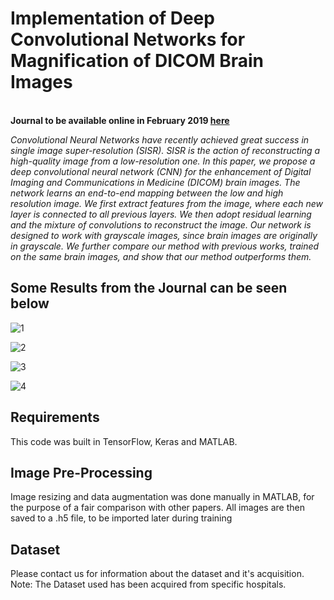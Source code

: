# Implementation of Deep Convolutional Networks for Magnification of DICOM Brain Images
<br/> **Journal to be available online in February 2019 [here](http://www.ijicic.org/contents.htm)**<br/>

*Convolutional Neural Networks have recently achieved great success in single image super-resolution (SISR). SISR is the action of 
reconstructing a high-quality image from a low-resolution one. In this paper, we propose a deep convolutional neural network (CNN) 
for the enhancement of Digital Imaging and Communications in Medicine (DICOM) brain images. The network learns an end-to-end mapping 
between the low and high resolution image. We first extract features from the image, where each new layer is connected to all previous 
layers. We then adopt residual learning and the mixture of convolutions to reconstruct the image. Our network is designed to work with 
grayscale images, since brain images are originally in grayscale. We further compare our method with previous works, trained on the same 
brain images, and show that our method outperforms them.* 

## Some Results from the Journal can be seen below
![1](https://user-images.githubusercontent.com/30661597/47485797-bea04780-d7f3-11e8-866f-5f5d955a60b1.PNG)

![2](https://user-images.githubusercontent.com/30661597/47485804-c3fd9200-d7f3-11e8-9baf-d792b4d10f9e.PNG)

![3](https://user-images.githubusercontent.com/30661597/47485812-c829af80-d7f3-11e8-8cba-cb42c1db97ed.PNG)

![4](https://user-images.githubusercontent.com/30661597/47485816-cb24a000-d7f3-11e8-942a-e26c1d8a1474.PNG)

## Requirements
This code was built in TensorFlow, Keras and MATLAB.

## Image Pre-Processing
Image resizing and data augmentation was done manually in MATLAB, for the purpose of a fair comparison with other papers. All images are then saved to a .h5 file, to be imported later during training

## Dataset
Please contact us for information about the dataset and it's acquisition. Note: The Dataset used has been acquired from specific hospitals.


